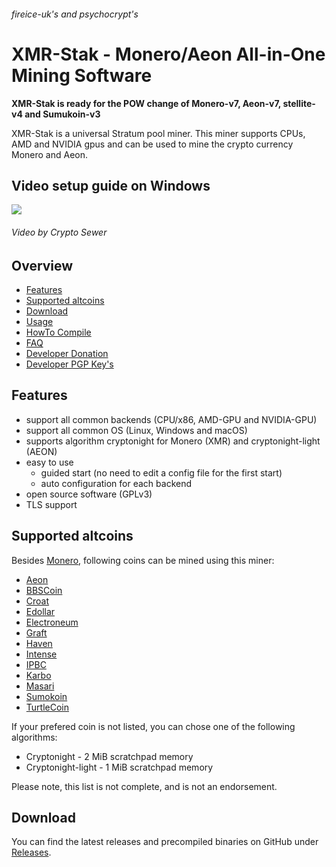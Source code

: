 ###### fireice-uk's and psychocrypt's
# XMR-Stak - Monero/Aeon All-in-One Mining Software

**XMR-Stak is ready for the POW change of Monero-v7, Aeon-v7, stellite-v4 and Sumukoin-v3**

XMR-Stak is a universal Stratum pool miner. This miner supports CPUs, AMD and NVIDIA gpus and can be used to mine the crypto currency Monero and Aeon.

## Video setup guide on Windows

[<img src="https://gist.githubusercontent.com/fireice-uk/3621b179d56f57a8ead6303d8e415cf6/raw/f572faba67cc9418116f3c1dfd7783baf52182ce/vidguidetmb.jpg">](https://youtu.be/YNMa8NplWus)
###### Video by Crypto Sewer

## Overview
* [Features](#features)
* [Supported altcoins](#supported-altcoins)
* [Download](#download)
* [Usage](doc/usage.md)
* [HowTo Compile](doc/compile.md)
* [FAQ](doc/FAQ.md)
* [Developer Donation](#default-developer-donation)
* [Developer PGP Key's](doc/pgp_keys.md)

## Features

- support all common backends (CPU/x86, AMD-GPU and NVIDIA-GPU)
- support all common OS (Linux, Windows and macOS)
- supports algorithm cryptonight for Monero (XMR) and cryptonight-light (AEON)
- easy to use
  - guided start (no need to edit a config file for the first start)
  - auto configuration for each backend
- open source software (GPLv3)
- TLS support

## Supported altcoins

Besides [Monero](https://getmonero.org), following coins can be mined using this miner:

- [Aeon](http://www.aeon.cash)
- [BBSCoin](https://www.bbscoin.xyz)
- [Croat](https://croat.cat)
- [Edollar](https://edollar.cash)
- [Electroneum](https://electroneum.com)
- [Graft](https://www.graft.network)
- [Haven](https://havenprotocol.com)
- [Intense](https://intensecoin.com)
- [IPBC](https://ipbc.io)
- [Karbo](https://karbo.io)
- [Masari](https://getmasari.org)
- [Sumokoin](https://www.sumokoin.org)
- [TurtleCoin](https://turtlecoin.lol)

If your prefered coin is not listed, you can chose one of the following algorithms:

- Cryptonight - 2 MiB scratchpad memory
- Cryptonight-light - 1 MiB scratchpad memory

Please note, this list is not complete, and is not an endorsement.

## Download

You can find the latest releases and precompiled binaries on GitHub under [Releases](https://github.com/fireice-uk/xmr-stak/releases).
